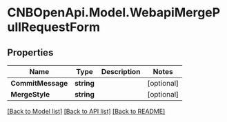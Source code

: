 # CNBOpenApi.Model.WebapiMergePullRequestForm

## Properties

Name | Type | Description | Notes
------------ | ------------- | ------------- | -------------
**CommitMessage** | **string** |  | [optional] 
**MergeStyle** | **string** |  | [optional] 

[[Back to Model list]](../../README.md#documentation-for-models) [[Back to API list]](../../README.md#documentation-for-api-endpoints) [[Back to README]](../../README.md)

